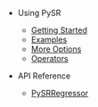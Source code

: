 - Using PySR

  - [Getting Started](/)
  - [Examples](examples.md)
  - [More Options](options.md)
  - [Operators](operators.md)

- API Reference

  - [PySRRegressor](api.md)